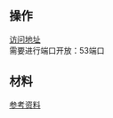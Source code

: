 ## 操作
[访问地址](https://127.0.0.1:10000/) \
需要进行端口开放：53端口



## 材料
[参考资料](https://zhuanlan.zhihu.com/p/615495383)